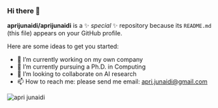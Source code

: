 ### Hi there 👋
**aprijunaidi/aprijunaidi** is a ✨ _special_ ✨ repository because its `README.md` (this file) appears on your GitHub profile.

Here are some ideas to get you started:

- 🔭 I’m currently working on my own company
- 🌱 I’m currently pursuing a Ph.D. in Computing
- 👯 I’m looking to collaborate on AI research
- 📫 How to reach me: please send me email: apri.junaidi@gmail.com

![apri junaidi](https://github.com/drshahizan/research-design/assets/7279471/77186f89-a729-421e-b5cb-70347bc99a7b)
